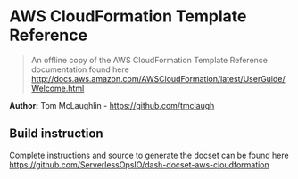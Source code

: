 AWS CloudFormation Template Reference
=====================================

> An offline copy of the AWS CloudFormation Template Reference documentation found here http://docs.aws.amazon.com/AWSCloudFormation/latest/UserGuide/Welcome.html

__Author:__ Tom McLaughlin -  https://github.com/tmclaugh


## Build instruction
Complete instructions and source to generate the docset can be found here https://github.com/ServerlessOpsIO/dash-docset-aws-cloudformation